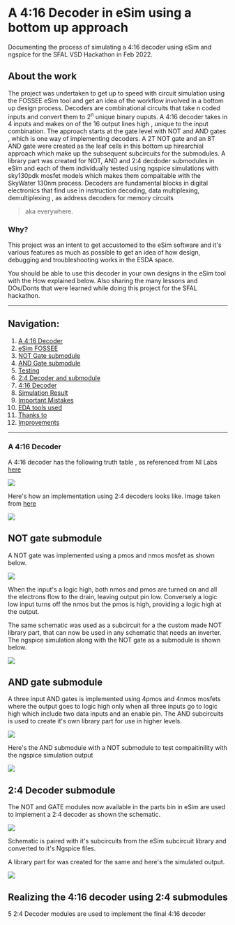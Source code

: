 # A 4:16 Decoder in eSim using a bottom up approach 
Documenting the process of simulating a 4:16 decoder using eSim and ngspice for the SFAL VSD Hackathon in Feb 2022. 

## About the work

The project was undertaken to get up to speed with circuit simulation using the FOSSEE eSim tool and get an idea of the workflow involved in a bottom up design 
process. 
Decoders are combinational circuits that take n coded inputs and convert them to 2<sup>n</sup> unique binary ouputs. A 4:16 decoder takes in 4 inputs and makes on of the 16 
output lines high , unique to the input combination. The approach starts at the gate level with NOT and AND gates , which is one way of implementing decoders. A 2T NOT gate and
an 8T AND gate were created as the leaf cells in this bottom up hirearchial approach which make up the subsequent subcircuits for the submodules. A library part was created for 
NOT, AND and 2:4 decdoder submodules in eSim and each of them individually tested using ngspice simulations with sky130pdk mosfet models which makes them compaitable with the 
SkyWater 130nm process. 
Decoders are fundamental blocks in digital electronics that find use in instruction decoding, data multiplexing, demultiplexing , as address decoders for memory circuits
>aka everywhere. 

### Why?
This project was an intent to get accustomed to the eSim software and it's various features as much as possible to get an idea of how design, debugging and troubleshooting works 
in the ESDA space. 

You should be able to use this decoder in your own designs in the eSim tool with the How explained below. Also sharing the many lessons and DOs/Donts that were learned
while doing this project for the SFAL hackathon.
<hr></hr>

<h2> Navigation: </h2>

1. [A 4:16 Decoder](-)
2. [eSim FOSSEE](-)
3. [NOT Gate submodule](-)
4. [AND Gate submodule](-)
5. [Testing](-)
6. [2:4 Decoder and submodule](-)
7. [4:16 Decoder](-)
8. [Simulation Result](-)
9. [Important Mistakes](-)
10. [EDA tools used](-)
11. [Thanks to](-)
12. [Improvements](-)
<hr></hr>

<h3> A 4:16 Decoder </h3>

A 4:16 decoder has the following truth table , as referenced from NI Labs [here](https://zone.ni.com/reference/en-XX/help/375482B-01/multisim/4514/)

![](images/decodertruthtabloid.png)

Here's how an implementation using 2:4 decoders looks like. Image taken from [here](https://qphs.fs.quoracdn.net/main-qimg-121a306eed7896d98b4dc457c76f837c)

![](images/decodersubmodules.png)

<h2>NOT gate submodule</h2>

A NOT gate was implemented using a pmos and nmos mosfet as shown below. 

![](images/notschematic.png)

When the input's a logic high, both nmos and pmos are turned on and all the electrons flow to the drain, leaving output pin low. Conversely a logic low input turns off the nmos but the pmos is high, providing a logic high at the output. 

The same schematic was used as a subcircuit for a the custom made NOT library part, that can now be used in any schematic that needs an inverter. The ngspice simulation along with the NOT gate as a submodule is shown below.

![](images/notgateoutput.png)

<h2>AND gate submodule</h2>

A three input AND gates is implemented using 4pmos and 4nmos mosfets where the output goes to logic high only when all three inputs go to logic high which include two data inputs and an enable pin. The AND subcircuits is used to create it's own library part for use in higher levels. 

![](images/andgateschematic.png)

Here's the AND submodule with a NOT submodule to test compaitinility with the ngspice simulation output

![](images/andnotoutput.png)

<h2>2:4 Decoder submodule</h2>

The NOT and GATE modules now available in the parts bin in eSim are used to implement a 2:4 decoder as shown the schematic. 

![](images/2to4decoder_schematic.png)

Schematic is paired with it's subcircuits from the eSim subcircuit library and converted to it's Ngspice files.

A library part for was created for the same and here's the simulated output.

![](images/2to4simulatedoutput.png)

<h2>Realizing the 4:16 decoder using 2:4 submodules</h2>

5 2:4 Decoder modules are used to implement the final 4:16 decoder



